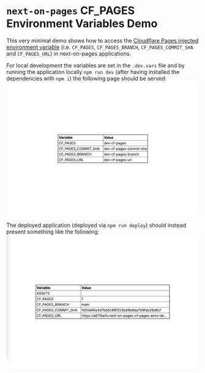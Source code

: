 # `next-on-pages` CF_PAGES Environment Variables Demo

This very minimal demo shows how to access the [Cloudflare Pages injected environment variable](https://developers.cloudflare.com/pages/configuration/build-configuration/#environment-variables)
(i.e. `CF_PAGES`, `CF_PAGES_BRANCH`, `CF_PAGES_COMMIT_SHA` and `CF_PAGES_URL`) in next-on-pages applications.

For local development the variables are set in the `.dev.vars` file and by running the application locally `npm run dev` (after having
installed the dependencies with `npm i`) the following page should be served:
![development screenshot](./dev-screenshot.png)

The deployed application (deployed via `npm run deploy`) should instead present something like the following:
![deployment screenshot](./dep-screenshot.png)

